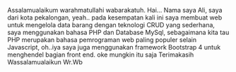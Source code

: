 Assalamualaikum warahmatullahi wabarakatuh.
Hai...
Nama saya Ali, saya dari kota pekalongan, 
yeah.. pada kesempatan kali ini saya membuat web untuk mengelola data barang dengan teknologi CRUD yang sederhana, saya menggunakan bahasa PHP dan Database MySql, sebagaimana kita tau PHP merupakan bahasa pemrograman web paling populer selain Javascript, oh..iya saya juga menggunakan framework Bootstrap 4 untuk menghendel bagian front end. 
oke mungkin itu saja 
Terimakasih 
Wassalamualaikun Wr.Wb